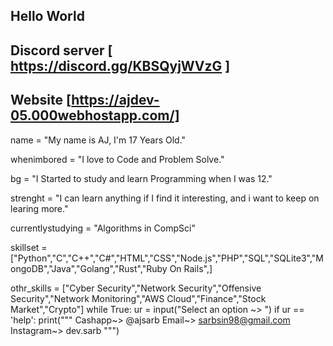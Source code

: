 ## Hello World ##
## Discord server [ https://discord.gg/KBSQyjWVzG ]
## Website [https://ajdev-05.000webhostapp.com/]

name = "My name is AJ, I'm 17 Years Old."

whenimbored = "I love to Code and Problem Solve."

bg = "I Started to study and learn Programming when I was 12."

strenght = "I can learn anything if I find it interesting, and i want to keep on learing more."

currentlystudying = "Algorithms in CompSci"

skillset = ["Python","C","C++","C#","HTML","CSS","Node.js","PHP","SQL","SQLite3","MongoDB","Java","Golang","Rust","Ruby On Rails",]

othr_skills = ["Cyber Security","Network Security","Offensive Security","Network Monitoring","AWS Cloud","Finance","Stock Market","Crypto"]
while True:
    ur = input("Select an option ~> ")
    if ur == 'help':
        print("""
        Cashapp~> @ajsarb
        Email~> sarbsin98@gmail.com
        Instagram~> dev.sarb
        """)
             


